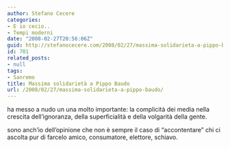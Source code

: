 ```yaml
---
author: Stefano Cecere
categories:
- E io cecio..
- Tempi moderni
date: "2008-02-27T20:56:06Z"
guid: http://stefanocecere.com/2008/02/27/massima-solidarieta-a-pippo-baudo/
id: 701
related_posts:
- null
tags:
- Sanremo
title: Massima solidarietà a Pippo Baudo
url: /2008/02/27/massima-solidarieta-a-pippo-baudo/
---
```


ha messo a nudo un una molto importante: la complicità dei media nella crescita dell&#8217;ignoranza, della superficialità e della volgarità della gente.

sono anch&#8217;io dell&#8217;opinione che non è sempre il caso di &#8220;accontentare&#8221; chi ci ascolta pur di farcelo amico, consumatore, elettore, schiavo.